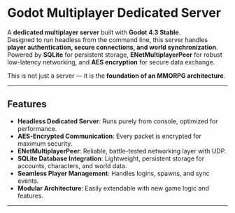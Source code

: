 #  Godot Multiplayer Dedicated Server

A **dedicated multiplayer server** built with **Godot 4.3 Stable**.  
Designed to run headless from the command line, this server handles **player authentication, secure connections, and world synchronization**.  
Powered by **SQLite** for persistent storage, **ENetMultiplayerPeer** for robust low-latency networking, and **AES encryption** for secure data exchange.  

This is not just a server — it is the **foundation of an MMORPG architecture**.

---

##  Features
-  **Headless Dedicated Server**: Runs purely from console, optimized for performance.  
-  **AES-Encrypted Communication**: Every packet is encrypted for maximum security.  
-  **ENetMultiplayerPeer**: Reliable, battle-tested networking layer with UDP.  
-  **SQLite Database Integration**: Lightweight, persistent storage for accounts, characters, and world data.  
-  **Seamless Player Management**: Handles logins, spawns, and sync events.  
-  **Modular Architecture**: Easily extendable with new game logic and features.  

---
